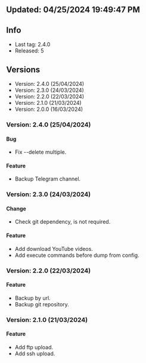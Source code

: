 ## Updated: 04/25/2024 19:49:47 PM

## Info

- Last tag: 2.4.0
- Released: 5

## Versions
- Version: 2.4.0 (25/04/2024)
- Version: 2.3.0 (24/03/2024)
- Version: 2.2.0 (22/03/2024)
- Version: 2.1.0 (21/03/2024)
- Version: 2.0.0 (16/03/2024)

### Version: 2.4.0 (25/04/2024)

#### Bug

- Fix --delete multiple.

#### Feature

- Backup Telegram channel.

### Version: 2.3.0 (24/03/2024)

#### Change

- Check git dependency, is not required.

#### Feature

- Add download YouTube videos.
- Add execute commands before dump from config.

### Version: 2.2.0 (22/03/2024)

#### Feature

- Backup by url.
- Backup git repository.

### Version: 2.1.0 (21/03/2024)

#### Feature

- Add ftp upload.
- Add ssh upload.
